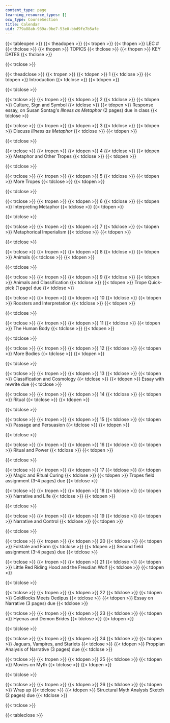```yaml
---
content_type: page
learning_resource_types: []
ocw_type: CourseSection
title: Calendar
uid: 779a88ab-939a-9be7-53e0-bbd9fe7b5afe
---
```


{{< tableopen >}}
{{< theadopen >}}
{{< tropen >}}
{{< thopen >}}
LEC #
{{< thclose >}}
{{< thopen >}}
TOPICS
{{< thclose >}}
{{< thopen >}}
KEY DATES
{{< thclose >}}

{{< trclose >}}

{{< theadclose >}}
{{< tropen >}}
{{< tdopen >}}
1
{{< tdclose >}}
{{< tdopen >}}
Introduction
{{< tdclose >}}
{{< tdopen >}}

{{< tdclose >}}

{{< trclose >}}
{{< tropen >}}
{{< tdopen >}}
2
{{< tdclose >}}
{{< tdopen >}}
Culture, Sign and Symbol
{{< tdclose >}}
{{< tdopen >}}
Response essay, on Susan Sontag's _Illness as Metaphor_ (2 pages) due in class
{{< tdclose >}}

{{< trclose >}}
{{< tropen >}}
{{< tdopen >}}
3
{{< tdclose >}}
{{< tdopen >}}
Discuss _Illness as Metaphor_
{{< tdclose >}}
{{< tdopen >}}

{{< tdclose >}}

{{< trclose >}}
{{< tropen >}}
{{< tdopen >}}
4
{{< tdclose >}}
{{< tdopen >}}
Metaphor and Other Tropes
{{< tdclose >}}
{{< tdopen >}}

{{< tdclose >}}

{{< trclose >}}
{{< tropen >}}
{{< tdopen >}}
5
{{< tdclose >}}
{{< tdopen >}}
More Tropes
{{< tdclose >}}
{{< tdopen >}}

{{< tdclose >}}

{{< trclose >}}
{{< tropen >}}
{{< tdopen >}}
6
{{< tdclose >}}
{{< tdopen >}}
Interpreting Metaphor
{{< tdclose >}}
{{< tdopen >}}

{{< tdclose >}}

{{< trclose >}}
{{< tropen >}}
{{< tdopen >}}
7
{{< tdclose >}}
{{< tdopen >}}
Metaphorical Imperialism
{{< tdclose >}}
{{< tdopen >}}

{{< tdclose >}}

{{< trclose >}}
{{< tropen >}}
{{< tdopen >}}
8
{{< tdclose >}}
{{< tdopen >}}
Animals
{{< tdclose >}}
{{< tdopen >}}

{{< tdclose >}}

{{< trclose >}}
{{< tropen >}}
{{< tdopen >}}
9
{{< tdclose >}}
{{< tdopen >}}
Animals and Classification
{{< tdclose >}}
{{< tdopen >}}
Trope Quick-pick (1 page) due
{{< tdclose >}}

{{< trclose >}}
{{< tropen >}}
{{< tdopen >}}
10
{{< tdclose >}}
{{< tdopen >}}
Roosters and Interpretation
{{< tdclose >}}
{{< tdopen >}}

{{< tdclose >}}

{{< trclose >}}
{{< tropen >}}
{{< tdopen >}}
11
{{< tdclose >}}
{{< tdopen >}}
The Human Body
{{< tdclose >}}
{{< tdopen >}}

{{< tdclose >}}

{{< trclose >}}
{{< tropen >}}
{{< tdopen >}}
12
{{< tdclose >}}
{{< tdopen >}}
More Bodies
{{< tdclose >}}
{{< tdopen >}}

{{< tdclose >}}

{{< trclose >}}
{{< tropen >}}
{{< tdopen >}}
13
{{< tdclose >}}
{{< tdopen >}}
Classification and Cosmology
{{< tdclose >}}
{{< tdopen >}}
Essay with rewrite due
{{< tdclose >}}

{{< trclose >}}
{{< tropen >}}
{{< tdopen >}}
14
{{< tdclose >}}
{{< tdopen >}}
Ritual
{{< tdclose >}}
{{< tdopen >}}

{{< tdclose >}}

{{< trclose >}}
{{< tropen >}}
{{< tdopen >}}
15
{{< tdclose >}}
{{< tdopen >}}
Passage and Persuasion
{{< tdclose >}}
{{< tdopen >}}

{{< tdclose >}}

{{< trclose >}}
{{< tropen >}}
{{< tdopen >}}
16
{{< tdclose >}}
{{< tdopen >}}
Ritual and Power
{{< tdclose >}}
{{< tdopen >}}

{{< tdclose >}}

{{< trclose >}}
{{< tropen >}}
{{< tdopen >}}
17
{{< tdclose >}}
{{< tdopen >}}
Magic and Ritual Curing
{{< tdclose >}}
{{< tdopen >}}
Tropes field assignment (3-4 pages) due
{{< tdclose >}}

{{< trclose >}}
{{< tropen >}}
{{< tdopen >}}
18
{{< tdclose >}}
{{< tdopen >}}
Narrative and Life
{{< tdclose >}}
{{< tdopen >}}

{{< tdclose >}}

{{< trclose >}}
{{< tropen >}}
{{< tdopen >}}
19
{{< tdclose >}}
{{< tdopen >}}
Narrative and Control
{{< tdclose >}}
{{< tdopen >}}

{{< tdclose >}}

{{< trclose >}}
{{< tropen >}}
{{< tdopen >}}
20
{{< tdclose >}}
{{< tdopen >}}
Folktale and Form
{{< tdclose >}}
{{< tdopen >}}
Second field assignment (3-4 pages) due
{{< tdclose >}}

{{< trclose >}}
{{< tropen >}}
{{< tdopen >}}
21
{{< tdclose >}}
{{< tdopen >}}
Little Red Riding Hood and the Freudian Wolf
{{< tdclose >}}
{{< tdopen >}}

{{< tdclose >}}

{{< trclose >}}
{{< tropen >}}
{{< tdopen >}}
22
{{< tdclose >}}
{{< tdopen >}}
Goldilocks Meets Oedipus
{{< tdclose >}}
{{< tdopen >}}
Essay on Narrative (3 pages) due
{{< tdclose >}}

{{< trclose >}}
{{< tropen >}}
{{< tdopen >}}
23
{{< tdclose >}}
{{< tdopen >}}
Hyenas and Demon Brides
{{< tdclose >}}
{{< tdopen >}}

{{< tdclose >}}

{{< trclose >}}
{{< tropen >}}
{{< tdopen >}}
24
{{< tdclose >}}
{{< tdopen >}}
Jaguars, Vampires, and Starlets
{{< tdclose >}}
{{< tdopen >}}
Proppian Analysis of Narrative (3 pages) due
{{< tdclose >}}

{{< trclose >}}
{{< tropen >}}
{{< tdopen >}}
25
{{< tdclose >}}
{{< tdopen >}}
Movies on Myth
{{< tdclose >}}
{{< tdopen >}}

{{< tdclose >}}

{{< trclose >}}
{{< tropen >}}
{{< tdopen >}}
26
{{< tdclose >}}
{{< tdopen >}}
Wrap up
{{< tdclose >}}
{{< tdopen >}}
Structural Myth Analysis Sketch (2 pages) due
{{< tdclose >}}

{{< trclose >}}

{{< tableclose >}}